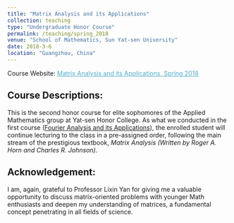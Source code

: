 ```yaml
---
title: "Matrix Analysis and its Applications"
collection: teaching
type: "Undergraduate Honor Course"
permalink: /teaching/spring_2018
venue: "School of Mathematics, Sun Yat-sen University"
date: 2018-3-6
location: "Guangzhou, China"
---
```


Course Website: <A href="https://zhangyk8.github.io/teaching/matrix_analysis" style="color: #52adc8; text-decoration=underline"> Matrix Analysis and its Applications, Spring 2018</A>

## Course Descriptions:

This is the second honor course for elite sophomores of the Applied Mathematics group at Yat-sen Honor College. As what we conducted in the first course ([Fourier Analysis and its Applications](https://zhangyk8.github.io/teaching/fourier)), the enrolled student will continue lecturing to the class in a pre-assigned order, following the main stream of the prestigious textbook, _Matrix Analysis (Written by Roger A. Horn and Charles R. Johnson)_.

## Acknowledgement:
I am, again, grateful to Professor Lixin Yan for giving me a valuable opportunity to discuss matrix-oriented problems with younger Math enthusiasts and deepen my understanding of matrices, a fundamental concept penetrating in all fields of science.
